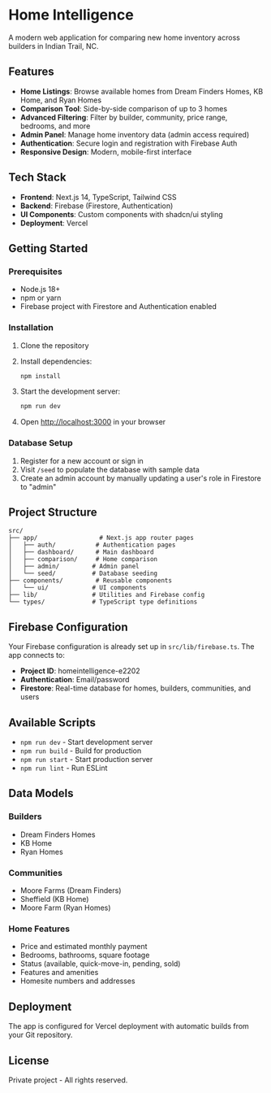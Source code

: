 # Home Intelligence

A modern web application for comparing new home inventory across builders in Indian Trail, NC.

## Features

- **Home Listings**: Browse available homes from Dream Finders Homes, KB Home, and Ryan Homes
- **Comparison Tool**: Side-by-side comparison of up to 3 homes
- **Advanced Filtering**: Filter by builder, community, price range, bedrooms, and more
- **Admin Panel**: Manage home inventory data (admin access required)
- **Authentication**: Secure login and registration with Firebase Auth
- **Responsive Design**: Modern, mobile-first interface

## Tech Stack

- **Frontend**: Next.js 14, TypeScript, Tailwind CSS
- **Backend**: Firebase (Firestore, Authentication)
- **UI Components**: Custom components with shadcn/ui styling
- **Deployment**: Vercel

## Getting Started

### Prerequisites

- Node.js 18+ 
- npm or yarn
- Firebase project with Firestore and Authentication enabled

### Installation

1. Clone the repository
2. Install dependencies:
   ```bash
   npm install
   ```

3. Start the development server:
   ```bash
   npm run dev
   ```

4. Open [http://localhost:3000](http://localhost:3000) in your browser

### Database Setup

1. Register for a new account or sign in
2. Visit `/seed` to populate the database with sample data
3. Create an admin account by manually updating a user's role in Firestore to "admin"

## Project Structure

```
src/
├── app/                 # Next.js app router pages
│   ├── auth/           # Authentication pages
│   ├── dashboard/      # Main dashboard
│   ├── comparison/     # Home comparison
│   ├── admin/         # Admin panel
│   └── seed/          # Database seeding
├── components/         # Reusable components
│   └── ui/            # UI components
├── lib/               # Utilities and Firebase config
└── types/             # TypeScript type definitions
```

## Firebase Configuration

Your Firebase configuration is already set up in `src/lib/firebase.ts`. The app connects to:

- **Project ID**: homeintelligence-e2202
- **Authentication**: Email/password
- **Firestore**: Real-time database for homes, builders, communities, and users

## Available Scripts

- `npm run dev` - Start development server
- `npm run build` - Build for production
- `npm run start` - Start production server
- `npm run lint` - Run ESLint

## Data Models

### Builders
- Dream Finders Homes
- KB Home  
- Ryan Homes

### Communities
- Moore Farms (Dream Finders)
- Sheffield (KB Home)
- Moore Farm (Ryan Homes)

### Home Features
- Price and estimated monthly payment
- Bedrooms, bathrooms, square footage
- Status (available, quick-move-in, pending, sold)
- Features and amenities
- Homesite numbers and addresses

## Deployment

The app is configured for Vercel deployment with automatic builds from your Git repository.

## License

Private project - All rights reserved.